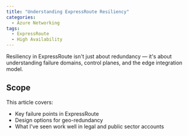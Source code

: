 ```yaml
---
title: "Understanding ExpressRoute Resiliency"
categories: 
  - Azure Networking
tags:
  - ExpressRoute
  - High Availability
---
```


Resiliency in ExpressRoute isn't just about redundancy — it's about understanding failure domains, control planes, and the edge integration model.

## Scope

This article covers:
- Key failure points in ExpressRoute
- Design options for geo-redundancy
- What I've seen work well in legal and public sector accounts